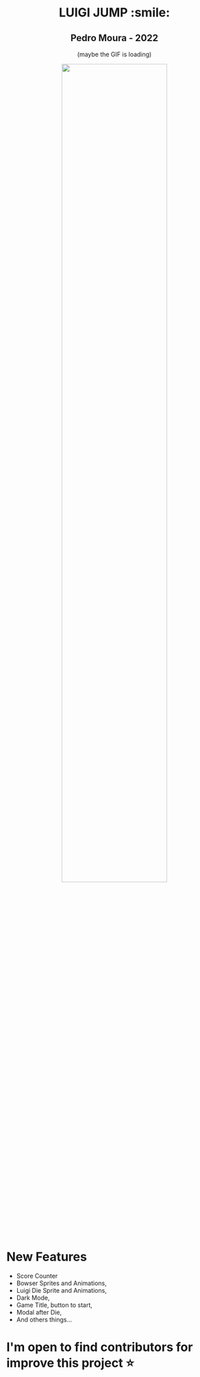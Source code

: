 <div align="center">
  <h1> LUIGI JUMP :smile:</h1>
  <h2>Pedro Moura - 2022</h2>
   <p>(maybe the GIF is loading)</p>
  <div>
    <img src="assets/img/jogo-rolando.gif" width="70%">
  </div>
</div>

 New Features 
 ============
 
- Score Counter
- Bowser Sprites and Animations,
- Luigi Die Sprite and Animations,
- Dark Mode,
- Game Title, button to start,
- Modal after Die,
- And others things...

I'm open to find contributors for improve this project :star:
========================================================
